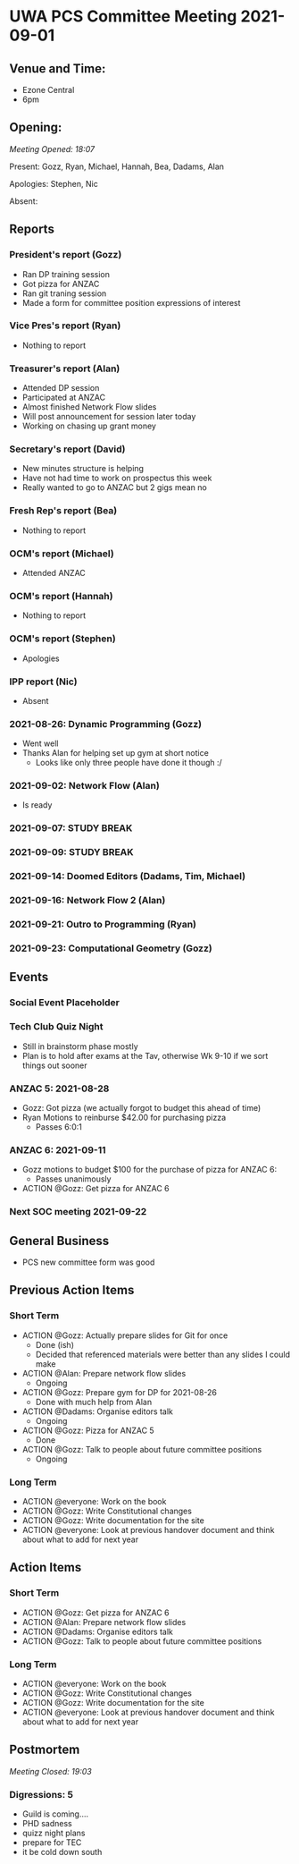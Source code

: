 # UWA PCS Committee Meeting 2021-09-01

## Venue and Time:
- Ezone Central
- 6pm 

## Opening: 

*Meeting Opened: 18:07*

Present: Gozz, Ryan, Michael, Hannah, Bea, Dadams, Alan

Apologies: Stephen, Nic

Absent:

## Reports

### President's report (Gozz)

- Ran DP training session
- Got pizza for ANZAC
- Ran git traning session
- Made a form for committee position expressions of interest

### Vice Pres's report (Ryan)

- Nothing to report

### Treasurer's report (Alan)

- Attended DP session
- Participated at ANZAC
- Almost finished Network Flow slides
- Will post announcement for session later today
- Working on chasing up grant money

### Secretary's report (David)

- New minutes structure is helping 
- Have not had time to work on prospectus this week
- Really wanted to go to ANZAC but 2 gigs mean no

### Fresh Rep's report (Bea)

- Nothing to report

### OCM's report (Michael)

- Attended ANZAC

### OCM's report (Hannah)

- Nothing to report

### OCM's report (Stephen)

- Apologies

### IPP report (Nic)

- Absent

### 2021-08-26: Dynamic Programming (Gozz)

- Went well
- Thanks Alan for helping set up gym at short notice
  - Looks like only three people have done it though :/

### 2021-09-02: Network Flow (Alan)

- Is ready

### 2021-09-07: STUDY BREAK
### 2021-09-09: STUDY BREAK
### 2021-09-14: Doomed Editors (Dadams, Tim, Michael)
### 2021-09-16: Network Flow 2 (Alan)
### 2021-09-21: Outro to Programming (Ryan)
### 2021-09-23: Computational Geometry (Gozz)


## Events
### Social Event Placeholder
### Tech Club Quiz Night

- Still in brainstorm phase mostly
- Plan is to hold after exams at the Tav, otherwise Wk 9-10 if we sort things out sooner

### ANZAC 5: 2021-08-28

- Gozz: Got pizza (we actually forgot to budget this ahead of time)
- Ryan Motions to reinburse $42.00 for purchasing pizza
  - Passes 6:0:1

### ANZAC 6: 2021-09-11

- Gozz motions to budget $100 for the purchase of pizza for ANZAC 6:
  - Passes unanimously 
- ACTION @Gozz: Get pizza for ANZAC 6

### Next SOC meeting 2021-09-22

## General Business

- PCS new committee form was good

## Previous Action Items

### Short Term

- ACTION @Gozz: Actually prepare slides for Git for once
  - Done (ish)
  - Decided that referenced materials were better than any slides I could make
- ACTION @Alan: Prepare network flow slides
  - Ongoing
- ACTION @Gozz: Prepare gym for DP for 2021-08-26
  - Done with much help from Alan
- ACTION @Dadams: Organise editors talk
  - Ongoing
- ACTION @Gozz: Pizza for ANZAC 5
  - Done
- ACTION @Gozz: Talk to people about future committee positions
  - Ongoing

### Long Term

- ACTION @everyone: Work on the book
- ACTION @Gozz: Write Constitutional changes
- ACTION @Gozz: Write documentation for the site
- ACTION @everyone: Look at previous handover document and think about what to add for next year

## Action Items

### Short Term

- ACTION @Gozz: Get pizza for ANZAC 6
- ACTION @Alan: Prepare network flow slides
- ACTION @Dadams: Organise editors talk
- ACTION @Gozz: Talk to people about future committee positions

### Long Term

- ACTION @everyone: Work on the book
- ACTION @Gozz: Write Constitutional changes
- ACTION @Gozz: Write documentation for the site
- ACTION @everyone: Look at previous handover document and think about what to add for next year

## Postmortem

*Meeting Closed: 19:03*

###  Digressions: 5

- Guild is coming....
- PHD sadness
- quizz night plans 
- prepare for TEC
- it be cold down south

